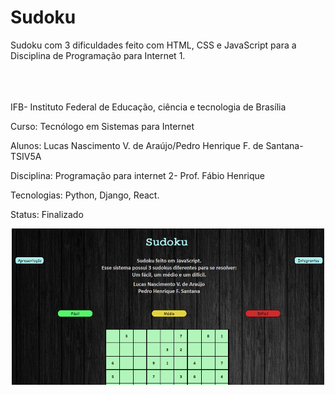 # Sudoku
Sudoku com 3 dificuldades feito com HTML, CSS e JavaScript para a Disciplina de Programação para Internet 1.
<br></br>
<br></br>

IFB- Instituto Federal de Educação, ciência e tecnologia de Brasília

Curso: Tecnólogo em Sistemas para Internet

Alunos: Lucas Nascimento V. de Araújo/Pedro Henrique F. de Santana- TSIV5A

Disciplina: Programação para internet 2- Prof. Fábio Henrique

Tecnologias: Python, Django, React.

Status: Finalizado

<div align="center">
<img width="500px" height = "250px" src="https://github.com/LucasVerdam/Sudoku/blob/main/Sudoku.png" alt="cover" />
</div>
